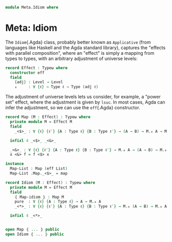 <!--
```agda
open import 1Lab.Type

open import Data.List.Base
```
-->

```agda
module Meta.Idiom where
```

# Meta: Idiom

The `Idiom`{.Agda} class, probably better known as `Applicative` (from
languages like Haskell and the Agda standard library), captures the
"effects with parallel composition", where an "effect" is simply a
mapping from types to types, with an arbitrary adjustment of universe
levels:

```agda
record Effect : Typeω where
  constructor eff
  field
    {adj} : Level → Level
    ₀     : ∀ {ℓ} → Type ℓ → Type (adj ℓ)
```

The adjustment of universe levels lets us consider, for example, a
"power set" effect, where the adjustment is given by `lsuc`. In most
cases, Agda can infer the adjustment, so we can use the `eff`{.Agda}
constructor.

```agda
record Map (M : Effect) : Typeω where
  private module M = Effect M
  field
    _<$>_ : ∀ {ℓ} {ℓ′} {A : Type ℓ} {B : Type ℓ′} → (A → B) → M.₀ A → M.₀ B

  infixl 4 _<$>_ _<&>_

  _<&>_ : ∀ {ℓ} {ℓ′} {A : Type ℓ} {B : Type ℓ′} → M.₀ A → (A → B) → M.₀ B
  x <&> f = f <$> x

instance
  Map-List : Map (eff List)
  Map-List .Map._<$>_ = map

record Idiom (M : Effect) : Typeω where
  private module M = Effect M
  field
    ⦃ Map-idiom ⦄ : Map M
    pure  : ∀ {ℓ} {A : Type ℓ} → A → M.₀ A
    _<*>_ : ∀ {ℓ} {ℓ′} {A : Type ℓ} {B : Type ℓ′} → M.₀ (A → B) → M.₀ A → M.₀ B

  infixl 4 _<*>_


open Map ⦃ ... ⦄ public
open Idiom ⦃ ... ⦄ public
```
